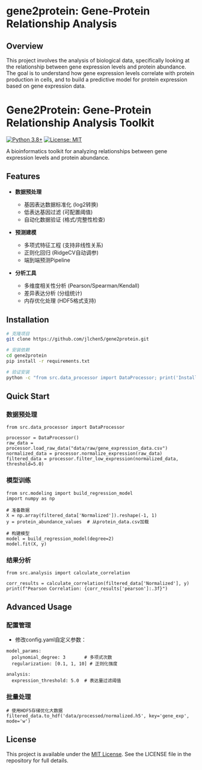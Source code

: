 # gene2protein: Gene-Protein Relationship Analysis

## Overview

This project involves the analysis of biological data, specifically looking at the relationship between gene expression levels and protein abundance. The goal is to understand how gene expression levels correlate with protein production in cells, and to build a predictive model for protein expression based on gene expression data.

# Gene2Protein: Gene-Protein Relationship Analysis Toolkit

[![Python 3.8+](https://img.shields.io/badge/python-3.8%2B-blue.svg)](https://www.python.org/downloads/)
[![License: MIT](https://img.shields.io/badge/License-MIT-yellow.svg)](https://opensource.org/licenses/MIT)

A bioinformatics toolkit for analyzing relationships between gene expression levels and protein abundance.

## Features

- **数据预处理**
  - 基因表达数据标准化 (log2转换)
  - 低表达基因过滤 (可配置阈值)
  - 自动化数据验证 (格式/完整性检查)

- **预测建模**
  - 多项式特征工程 (支持非线性关系)
  - 正则化回归 (RidgeCV自动调参)
  - 端到端预测Pipeline

- **分析工具**
  - 多维度相关性分析 (Pearson/Spearman/Kendall)
  - 差异表达分析 (分组统计)
  - 内存优化处理 (HDF5格式支持)

## Installation

```bash
# 克隆项目
git clone https://github.com/jlchen5/gene2protein.git

# 安装依赖
cd gene2protein
pip install -r requirements.txt

# 验证安装
python -c "from src.data_processor import DataProcessor; print('Installation successful!')"
```

## Quick Start
### 数据预处理
~~~
from src.data_processor import DataProcessor

processor = DataProcessor()
raw_data = processor.load_raw_data("data/raw/gene_expression_data.csv")
normalized_data = processor.normalize_expression(raw_data)
filtered_data = processor.filter_low_expression(normalized_data, threshold=5.0)
~~~

### 模型训练
~~~
from src.modeling import build_regression_model
import numpy as np

# 准备数据
X = np.array(filtered_data['Normalized']).reshape(-1, 1)
y = protein_abundance_values  # 从protein_data.csv加载

# 构建模型
model = build_regression_model(degree=2)
model.fit(X, y)
~~~

### 结果分析
~~~
from src.analysis import calculate_correlation

corr_results = calculate_correlation(filtered_data['Normalized'], y)
print(f"Pearson Correlation: {corr_results['pearson']:.3f}")
~~~

## Advanced Usage
### 配置管理
- 修改config.yaml自定义参数：
~~~
model_params:
  polynomial_degree: 3       # 多项式次数
  regularization: [0.1, 1, 10] # 正则化强度

analysis:
  expression_threshold: 5.0  # 表达量过滤阈值
~~~

### 批量处理
~~~
# 使用HDF5存储优化大数据
filtered_data.to_hdf('data/processed/normalized.h5', key='gene_exp', mode='w')
~~~

## License
This project is available under the [MIT License](https://github.com/jlchen5/gene2protein/blob/main/LICENSE). See the LICENSE file in the repository for full details.


